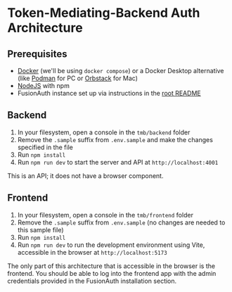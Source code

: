# Token-Mediating-Backend Auth Architecture

## Prerequisites

- [Docker](https://docker.com) (we'll be using `docker compose`) or a Docker Desktop alternative (like [Podman](https://podman.io/) for PC or [Orbstack](https://orbstack.dev/) for Mac)
- [NodeJS](https://nodejs.org) with npm
- FusionAuth instance set up via instructions in the [root README](https://github.com/kmaida/auth-architecture/blob/main/README.md#fusionauth)

## Backend

1. In your filesystem, open a console in the `tmb/backend` folder
2. Remove the `.sample` suffix from `.env.sample` and make the changes specified in the file
3. Run `npm install`
4. Run `npm run dev` to start the server and API at `http://localhost:4001`

This is an API; it does not have a browser component.

## Frontend

1. In your filesystem, open a console in the `tmb/frontend` folder
2. Remove the `.sample` suffix from `.env.sample` (no changes are needed to this sample file)
3. Run `npm install`
4. Run `npm run dev` to run the development environment using Vite, accessible in the browser at `http://localhost:5173`

The only part of this architecture that is accessible in the browser is the frontend. You should be able to log into the frontend app with the admin credentials provided in the FusionAuth installation section.